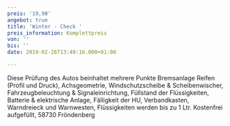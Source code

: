 ```yaml
---
preis: '19,90'
angebot: true
title: 'Winter - Check '
preis_information: Komplettpreis
von: ''
bis: ''
date: 2019-02-26T13:49:16.000+01:00

---
```

Diese Prüfung des Autos beinhaltet mehrere Punkte Bremsanlage Reifen (Profil und Druck), Achsgeometrie, Windschutzscheibe & Scheibenwischer, Fahrzeugbeleuchtung & Signaleinrichtung, Füllstand der Flüssigkeiten, Batterie & elektrische Anlage, Fälligkeit der HU, Verbandkasten, Warndreieck und Warnwesten, Flüssigkeiten werden bis zu 1 Ltr. Kostenfrei aufgefüllt, 58730 Fröndenberg